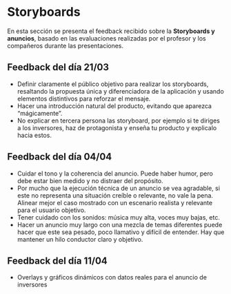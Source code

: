 # Storyboards

En esta sección se presenta el feedback recibido sobre la **Storyboards y anuncios**, basado en las evaluaciones realizadas por el profesor y los compañeros durante las presentaciones.

## Feedback del día 21/03
- Definir claramente el público objetivo para realizar los storyboards, resaltando la propuesta única y diferenciadora de la aplicación y usando elementos distintivos para reforzar el mensaje.
- Hacer una introducción natural del producto, evitando que aparezca “mágicamente”.
- No explicar en tercera persona las storyboard, por ejemplo si te diriges a los inversores, haz de protagonista y enseña tu producto y explicalo hacia estos.

## Feedback del día 04/04
- Cuidar el tono y la coherencia del anuncio. Puede haber humor, pero debe estar bien medido y no distraer del propósito.
- Por mucho que la ejecución técnica de un anuncio se vea agradable, si este no representa una situación creíble o relevante, no vale la pena. Alinear mejor el caso mostrado con un escenario realista y relevante para el usuario objetivo.
- Tener cuidado con los sonidos: música muy alta, voces muy bajas, etc.
- Hacer un anuncio muy largo con una mezcla de temas diferentes puede hacer que este sea pesado, poco llamativo y difícil de entender. Hay que mantener un hilo conductor claro y objetivo.

## Feedback del día 11/04
- Overlays y gráficos dinámicos con datos reales para el anuncio de inversores
